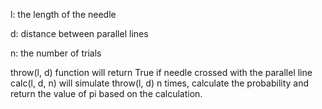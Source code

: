l: the length of the needle

d: distance between parallel lines

n: the number of trials

throw(l, d) function will return True if needle crossed with the parallel line 
calc(l, d, n) will simulate throw(l, d) n times, calculate the probability and return the value of pi based on the calculation.
